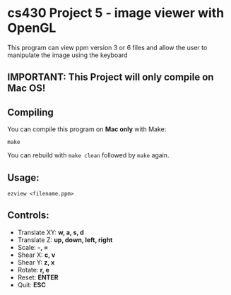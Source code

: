 cs430 Project 5 - image viewer with OpenGL
==========================================
This program can view ppm version 3 or 6 files and allow the user to manipulate the image using the keyboard
 
## IMPORTANT: This Project will only compile on Mac OS!

## Compiling
You can compile this program on **Mac only** with Make:

```
make
```

You can rebuild with `make clean` followed by `make` again.

## Usage:
`ezview <filename.ppm>`

## Controls:

- Translate XY: **w, a, s, d**
- Translate Z:  **up, down, left, right**
- Scale:  **-, =**
- Shear X: **c, v**
- Shear Y: **z, x**
- Rotate: **r, e**
- Reset: **ENTER**
- Quit: **ESC**